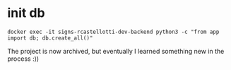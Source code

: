 
# init db

```
docker exec -it signs-rcastellotti-dev-backend python3 -c "from app import db; db.create_all()"
```

The project is now archived, but eventually I learned something new in the process :))